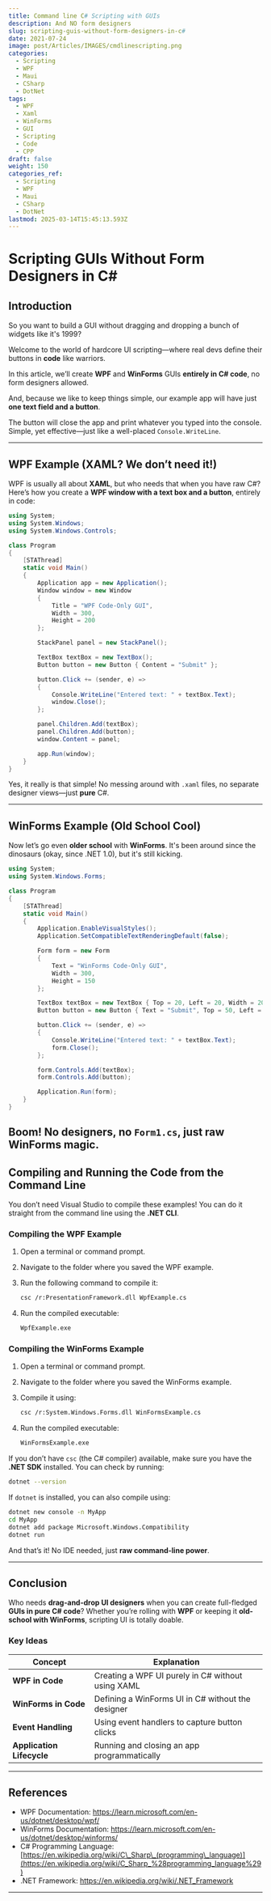 ```yaml
---
title: Command line C# Scripting with GUIs
description: And NO form designers
slug: scripting-guis-without-form-designers-in-c#
date: 2021-07-24
image: post/Articles/IMAGES/cmdlinescripting.png
categories:
  - Scripting
  - WPF
  - Maui
  - CSharp
  - DotNet
tags:
  - WPF
  - Xaml
  - WinForms
  - GUI
  - Scripting
  - Code
  - CPP
draft: false
weight: 150
categories_ref:
  - Scripting
  - WPF
  - Maui
  - CSharp
  - DotNet
lastmod: 2025-03-14T15:45:13.593Z
---
```

# Scripting GUIs Without Form Designers in C\#

## Introduction

So you want to build a GUI without dragging and dropping a bunch of widgets like it's 1999?

Welcome to the world of hardcore UI scripting—where real devs define their buttons in **code** like warriors.

In this article, we’ll create **WPF** and **WinForms** GUIs **entirely in C# code**, no form designers allowed.

And, because we like to keep things simple, our example app will have just **one text field and a button**.

The button will close the app and print whatever you typed into the console. Simple, yet effective—just like a well-placed `Console.WriteLine`.

***

## WPF Example (XAML? We don’t need it!)

WPF is usually all about **XAML**, but who needs that when you have raw C#? Here’s how you create a **WPF window with a text box and a button**, entirely in code:

```csharp
using System;
using System.Windows;
using System.Windows.Controls;

class Program
{
    [STAThread]
    static void Main()
    {
        Application app = new Application();
        Window window = new Window
        {
            Title = "WPF Code-Only GUI",
            Width = 300,
            Height = 200
        };

        StackPanel panel = new StackPanel();

        TextBox textBox = new TextBox();
        Button button = new Button { Content = "Submit" };

        button.Click += (sender, e) =>
        {
            Console.WriteLine("Entered text: " + textBox.Text);
            window.Close();
        };

        panel.Children.Add(textBox);
        panel.Children.Add(button);
        window.Content = panel;

        app.Run(window);
    }
}
```

Yes, it really is that simple! No messing around with `.xaml` files, no separate designer views—just **pure** C#.

***

## WinForms Example (Old School Cool)

Now let’s go even **older school** with **WinForms**. It's been around since the dinosaurs (okay, since .NET 1.0), but it's still kicking.

```csharp
using System;
using System.Windows.Forms;

class Program
{
    [STAThread]
    static void Main()
    {
        Application.EnableVisualStyles();
        Application.SetCompatibleTextRenderingDefault(false);

        Form form = new Form
        {
            Text = "WinForms Code-Only GUI",
            Width = 300,
            Height = 150
        };

        TextBox textBox = new TextBox { Top = 20, Left = 20, Width = 200 };
        Button button = new Button { Text = "Submit", Top = 50, Left = 20 };

        button.Click += (sender, e) =>
        {
            Console.WriteLine("Entered text: " + textBox.Text);
            form.Close();
        };

        form.Controls.Add(textBox);
        form.Controls.Add(button);

        Application.Run(form);
    }
}
```

## Boom! No designers, no `Form1.cs`, just **raw** WinForms magic.

## Compiling and Running the Code from the Command Line

You don’t need Visual Studio to compile these examples! You can do it straight from the command line using the **.NET CLI**.

### Compiling the WPF Example

1. Open a terminal or command prompt.

2. Navigate to the folder where you saved the WPF example.

3. Run the following command to compile it:

   ```sh
   csc /r:PresentationFramework.dll WpfExample.cs
   ```

4. Run the compiled executable:

   ```sh
   WpfExample.exe
   ```

### Compiling the WinForms Example

1. Open a terminal or command prompt.

2. Navigate to the folder where you saved the WinForms example.

3. Compile it using:

   ```sh
   csc /r:System.Windows.Forms.dll WinFormsExample.cs
   ```

4. Run the compiled executable:

   ```sh
   WinFormsExample.exe
   ```

If you don’t have `csc` (the C# compiler) available, make sure you have the **.NET SDK** installed. You can check by running:

```sh
dotnet --version
```

If `dotnet` is installed, you can also compile using:

```sh
dotnet new console -n MyApp
cd MyApp
dotnet add package Microsoft.Windows.Compatibility
dotnet run
```

And that’s it! No IDE needed, just **raw command-line power**.

***

## Conclusion

Who needs **drag-and-drop UI designers** when you can create full-fledged **GUIs in pure C# code**? Whether you’re rolling with **WPF** or keeping it **old-school with WinForms**, scripting UI is totally doable.

### Key Ideas

| Concept                   | Explanation                                       |
| ------------------------- | ------------------------------------------------- |
| **WPF in Code**           | Creating a WPF UI purely in C# without using XAML |
| **WinForms in Code**      | Defining a WinForms UI in C# without the designer |
| **Event Handling**        | Using event handlers to capture button clicks     |
| **Application Lifecycle** | Running and closing an app programmatically       |

***

## References

* WPF Documentation: <https://learn.microsoft.com/en-us/dotnet/desktop/wpf/>
* WinForms Documentation: <https://learn.microsoft.com/en-us/dotnet/desktop/winforms/>
* C# Programming Language: [https://en.wikipedia.org/wiki/C\_Sharp\_(programming\_language)](https://en.wikipedia.org/wiki/C_Sharp_%28programming_language%29)
* .NET Framework: <https://en.wikipedia.org/wiki/.NET_Framework>

***
